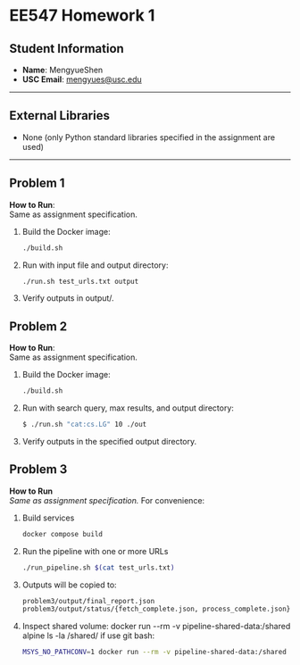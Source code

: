 # EE547 Homework 1

## Student Information
- **Name**: MengyueShen  
- **USC Email**: mengyues@usc.edu  

---

## External Libraries
- None (only Python standard libraries specified in the assignment are used)

---

## Problem 1
**How to Run**:  
Same as assignment specification.  
1. Build the Docker image:  
   ```bash
   ./build.sh
2. Run with input file and output directory:
   ```bash
   ./run.sh test_urls.txt output
3. Verify outputs in output/.


## Problem 2
**How to Run**:  
Same as assignment specification.
1. Build the Docker image:
   ```bash
   ./build.sh
2. Run with search query, max results, and output directory:
   ```bash
   $ ./run.sh "cat:cs.LG" 10 ./out
3. Verify outputs in the specified output directory.

## Problem 3

**How to Run**  
_Same as assignment specification._ For convenience:
1. Build services  
   ```bash
   docker compose build       

2. Run the pipeline with one or more URLs
   ```bash
   ./run_pipeline.sh $(cat test_urls.txt)  

3. Outputs will be copied to:
   ```bash
   problem3/output/final_report.json
   problem3/output/status/{fetch_complete.json, process_complete.json}

4.  Inspect shared volume: docker run --rm -v pipeline-shared-data:/shared alpine ls -la /shared/
if use git bash:
    ```bash
    MSYS_NO_PATHCONV=1 docker run --rm -v pipeline-shared-data:/shared alpine ls -la /shared/

